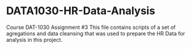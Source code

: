 # DATA1030-HR-Data-Analysis
Course DAT-1030 Assignment #3
This file contains scripts of a set of agregations and data cleansing that was used to prepare the HR Data
for analysis in this project.

